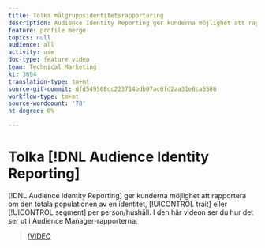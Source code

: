 ```yaml
---
title: Tolka målgruppsidentitetsrapportering
description: Audience Identity Reporting ger kunderna möjlighet att rapportera om den totala populationen av en egenskap eller definitioner av identitet per person/hushåll för en egenskap eller ett segment. I den här videon ser du hur det ser ut i Audience Manager-rapporterna.
feature: profile merge
topics: null
audience: all
activity: use
doc-type: feature video
team: Technical Marketing
kt: 3694
translation-type: tm+mt
source-git-commit: dfd549508cc223714bdb07ac6fd2aa31e6ca5586
workflow-type: tm+mt
source-wordcount: '78'
ht-degree: 0%

---
```



# Tolka [!DNL Audience Identity Reporting]

[!DNL Audience Identity Reporting] ger kunderna möjlighet att rapportera om den totala populationen av en identitet,  [!UICONTROL trait] eller  [!UICONTROL segment] per person/hushåll. I den här videon ser du hur det ser ut i Audience Manager-rapporterna.

>[!VIDEO](https://video.tv.adobe.com/v/28973/?quality=12)
